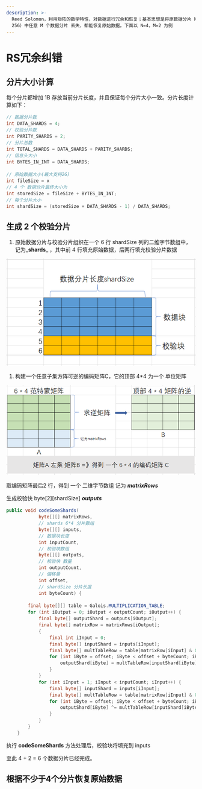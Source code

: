 ```yaml
---
description: >-
  Reed Solomon，利用矩阵的数学特性，对数据进行冗余和恢复；基本思想是将原数据分片 N，再通过分片计算出校验分片 M ，RS 允许（N + M <
  256）中任意 M 个数据分片 丢失，都能恢复原始数据。下面以 N=4，M=2 为例
---
```


# RS冗余纠错

## 分片大小计算

每个分片都增加 1B 存放当前分片长度，并且保证每个分片大小一致。分片长度计算如下：

```java
// 数据分片数
int DATA_SHARDS = 4;
// 校验分片数
int PARITY_SHARDS = 2;
// 分片总数
int TOTAL_SHARDS = DATA_SHARDS + PARITY_SHARDS;
// 信息头大小
int BYTES_IN_INT = DATA_SHARDS;

// 原始数据大小(最大支持2G)
int fileSize = x
// 4 个 数据分片最终大小为
int storedSize = fileSize + BYTES_IN_INT;
// 每个分片大小
int shardSize = (storedSize + DATA_SHARDS - 1) / DATA_SHARDS;
```

## 生成 2 个校验分片

1. 原始数据分片与校验分片组织在一个 6 行 shardSize 列的二维字节数组中，记为_**shards**_ ，其中前 4 行填充原始数据，后两行填充校验分片数据

![&#x6570;&#x636E;&#x5206;&#x7247;&#x4E0E;&#x6821;&#x9A8C;&#x5206;&#x7247;&#x7EC4;&#x7EC7;&#x65B9;&#x5F0F;](../.gitbook/assets/image%20%282%29.png)

1. 构建一个任意子集方阵可逆的编码矩阵C，它的顶部 4\*4 为一个 单位矩阵

![&#x6784;&#x5EFA;&#x7F16;&#x7801;&#x77E9;&#x9635;C](../.gitbook/assets/image%20%286%29.png)

取编码矩阵最后2 行，得到 一个 二维字节数组 记为 _**matrixRows**_

生成校验快 byte\[2\]\[shardSize\] _**outputs**_

```java
public void codeSomeShards(
            byte[][] matrixRows,
            // shards 6*4 分片数组
            byte[][] inputs, 
            // 数据块长度
            int inputCount,
            // 校验块数组
            byte[][] outputs, 
            // 校验块 数量
            int outputCount,
            // 偏移量
            int offset, 
            // shardSize 分片长度
            int byteCount) {

        final byte[][] table = Galois.MULTIPLICATION_TABLE;
        for (int iOutput = 0; iOutput < outputCount; iOutput++) {
            final byte[] outputShard = outputs[iOutput];
            final byte[] matrixRow = matrixRows[iOutput];
            {
                final int iInput = 0;
                final byte[] inputShard = inputs[iInput];
                final byte[] multTableRow = table[matrixRow[iInput] & 0xFF];
                for (int iByte = offset; iByte < offset + byteCount; iByte++) {
                    outputShard[iByte] = multTableRow[inputShard[iByte] & 0xFF];
                }
            }
            for (int iInput = 1; iInput < inputCount; iInput++) {
                final byte[] inputShard = inputs[iInput];
                final byte[] multTableRow = table[matrixRow[iInput] & 0xFF];
                for (int iByte = offset; iByte < offset + byteCount; iByte++) {
                    outputShard[iByte] ^= multTableRow[inputShard[iByte] & 0xFF];
                }
            }
        }
    }
```

执行 **codeSomeShards** 方法处理后，校验块将填充到 inputs

至此 4 + 2 = 6 个数据分片已经完成。

## 根据不少于4个分片恢复原始数据


